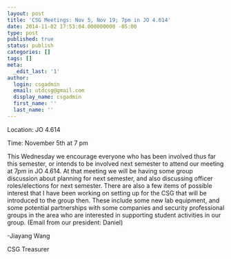 ```yaml
---
layout: post
title: 'CSG Meetings: Nov 5, Nov 19; 7pm in JO 4.614'
date: 2014-11-02 17:53:04.000000000 -05:00
type: post
published: true
status: publish
categories: []
tags: []
meta:
  _edit_last: '1'
author:
  login: csgadmin
  email: utdcsg@gmail.com
  display_name: csgadmin
  first_name: ''
  last_name: ''
---
```


Location: JO 4.614

Time: November 5th at 7 pm

This Wednesday we encourage everyone who has been involved thus far this semester, or intends to be involved next semester to attend our meeting at 7pm in JO 4.614. At that meeting we will be having some group discussion about planning for next semester, and also discussing officer roles/elections for next semester. There are also a few items of possible interest that I have been working on setting up for the CSG that will be introduced to the group then. These include some new lab equipment, and some potential partnerships with some companies and security professional groups in the area who are interested in supporting student activities in our group. (Email from our president: Daniel)

-Jiayang Wang

CSG Treasurer

 
